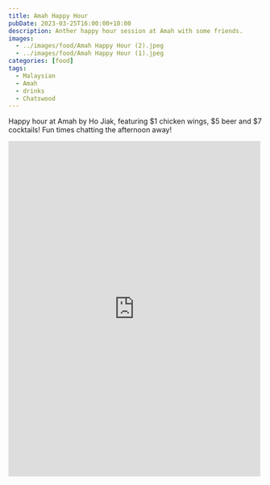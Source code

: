 ```yaml
---
title: Amah Happy Hour
pubDate: 2023-03-25T16:00:00+10:00
description: Anther happy hour session at Amah with some friends.
images:
  - ../images/food/Amah Happy Hour (2).jpeg
  - ../images/food/Amah Happy Hour (1).jpeg
categories: [food]
tags:
  - Malaysian
  - Amah
  - drinks
  - Chatswood
---
```


Happy hour at Amah by Ho Jiak, featuring $1 chicken wings, $5 beer and $7 cocktails! Fun times chatting the afternoon away!

<iframe src="https://www.facebook.com/plugins/post.php?href=https%3A%2F%2Fwww.facebook.com%2Fchris1.tham%2Fposts%2Fpfbid07FHSG7Do6kSWn9MgZmQe9r3EkR3iDDEshYdz32PiiTXru4EVCcE1uLsMfF1qaHhLl&show_text=true&width=500" width="500" height="665" style="border:none;overflow:hidden" scrolling="no" frameborder="0" allowfullscreen="true" allow="autoplay; clipboard-write; encrypted-media; picture-in-picture; web-share"></iframe>
